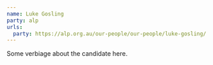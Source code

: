 ```yaml
---
name: Luke Gosling
party: alp
urls:
  party: https://alp.org.au/our-people/our-people/luke-gosling/
---
```

Some verbiage about the candidate here.
